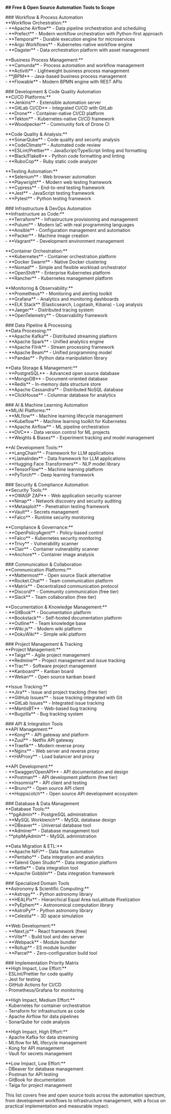 **\#\# Free & Open Source Automation Tools to Scope**

\#\#\# Workflow & Process Automation  
\*\*Workflow Orchestration:\*\*  
\- \*\*Apache Airflow\*\* \- Data pipeline orchestration and scheduling  
\- \*\*Prefect\*\* \- Modern workflow orchestration with Python-first approach  
\- \*\*Temporal\*\* \- Durable execution engine for microservices  
\- \*\*Argo Workflows\*\* \- Kubernetes-native workflow engine  
\- \*\*Dagster\*\* \- Data orchestration platform with asset management

\*\*Business Process Management:\*\*  
\- \*\*Camunda\*\* \- Process automation and workflow management  
\- \*\*Activiti\*\* \- Lightweight business process management  
\- \*\*jBPM\*\* \- Java-based business process management  
\- \*\*Flowable\*\* \- Modern BPMN engine with REST APIs

\#\#\# Development & Code Quality Automation  
\*\*CI/CD Platforms:\*\*  
\- \*\*Jenkins\*\* \- Extensible automation server  
\- \*\*GitLab CI/CD\*\* \- Integrated CI/CD with GitLab  
\- \*\*Drone\*\* \- Container-native CI/CD platform  
\- \*\*Tekton\*\* \- Kubernetes-native CI/CD framework  
\- \*\*Woodpecker\*\* \- Community fork of Drone CI

\*\*Code Quality & Analysis:\*\*  
\- \*\*SonarQube\*\* \- Code quality and security analysis  
\- \*\*CodeClimate\*\* \- Automated code review  
\- \*\*ESLint/Prettier\*\* \- JavaScript/TypeScript linting and formatting  
\- \*\*Black/Flake8\*\* \- Python code formatting and linting  
\- \*\*RuboCop\*\* \- Ruby static code analyzer

\*\*Testing Automation:\*\*  
\- \*\*Selenium\*\* \- Web browser automation  
\- \*\*Playwright\*\* \- Modern web testing framework  
\- \*\*Cypress\*\* \- End-to-end testing framework  
\- \*\*Jest\*\* \- JavaScript testing framework  
\- \*\*Pytest\*\* \- Python testing framework

\#\#\# Infrastructure & DevOps Automation  
\*\*Infrastructure as Code:\*\*  
\- \*\*Terraform\*\* \- Infrastructure provisioning and management  
\- \*\*Pulumi\*\* \- Modern IaC with real programming languages  
\- \*\*Ansible\*\* \- Configuration management and automation  
\- \*\*Packer\*\* \- Machine image creation  
\- \*\*Vagrant\*\* \- Development environment management

\*\*Container Orchestration:\*\*  
\- \*\*Kubernetes\*\* \- Container orchestration platform  
\- \*\*Docker Swarm\*\* \- Native Docker clustering  
\- \*\*Nomad\*\* \- Simple and flexible workload orchestrator  
\- \*\*OpenShift\*\* \- Enterprise Kubernetes platform  
\- \*\*Rancher\*\* \- Kubernetes management platform

\*\*Monitoring & Observability:\*\*  
\- \*\*Prometheus\*\* \- Monitoring and alerting toolkit  
\- \*\*Grafana\*\* \- Analytics and monitoring dashboards  
\- \*\*ELK Stack\*\* (Elasticsearch, Logstash, Kibana) \- Log analysis  
\- \*\*Jaeger\*\* \- Distributed tracing system  
\- \*\*OpenTelemetry\*\* \- Observability framework

\#\#\# Data Pipeline & Processing  
\*\*Data Processing:\*\*  
\- \*\*Apache Kafka\*\* \- Distributed streaming platform  
\- \*\*Apache Spark\*\* \- Unified analytics engine  
\- \*\*Apache Flink\*\* \- Stream processing framework  
\- \*\*Apache Beam\*\* \- Unified programming model  
\- \*\*Pandas\*\* \- Python data manipulation library

\*\*Data Storage & Management:\*\*  
\- \*\*PostgreSQL\*\* \- Advanced open source database  
\- \*\*MongoDB\*\* \- Document-oriented database  
\- \*\*Redis\*\* \- In-memory data structure store  
\- \*\*Apache Cassandra\*\* \- Distributed NoSQL database  
\- \*\*ClickHouse\*\* \- Columnar database for analytics

\#\#\# AI & Machine Learning Automation  
\*\*ML/AI Platforms:\*\*  
\- \*\*MLflow\*\* \- Machine learning lifecycle management  
\- \*\*Kubeflow\*\* \- Machine learning toolkit for Kubernetes  
\- \*\*Apache Airflow\*\* \- ML pipeline orchestration  
\- \*\*DVC\*\* \- Data version control for ML projects  
\- \*\*Weights & Biases\*\* \- Experiment tracking and model management

\*\*AI Development Tools:\*\*  
\- \*\*LangChain\*\* \- Framework for LLM applications  
\- \*\*LlamaIndex\*\* \- Data framework for LLM applications  
\- \*\*Hugging Face Transformers\*\* \- NLP model library  
\- \*\*TensorFlow\*\* \- Machine learning platform  
\- \*\*PyTorch\*\* \- Deep learning framework

\#\#\# Security & Compliance Automation  
\*\*Security Tools:\*\*  
\- \*\*OWASP ZAP\*\* \- Web application security scanner  
\- \*\*Nmap\*\* \- Network discovery and security auditing  
\- \*\*Metasploit\*\* \- Penetration testing framework  
\- \*\*Vault\*\* \- Secrets management  
\- \*\*Falco\*\* \- Runtime security monitoring

\*\*Compliance & Governance:\*\*  
\- \*\*OpenPolicyAgent\*\* \- Policy-based control  
\- \*\*Falco\*\* \- Kubernetes security monitoring  
\- \*\*Trivy\*\* \- Vulnerability scanner  
\- \*\*Clair\*\* \- Container vulnerability scanner  
\- \*\*Anchore\*\* \- Container image analysis

\#\#\# Communication & Collaboration  
\*\*Communication Platforms:\*\*  
\- \*\*Mattermost\*\* \- Open source Slack alternative  
\- \*\*Rocket.Chat\*\* \- Team communication platform  
\- \*\*Matrix\*\* \- Decentralized communication protocol  
\- \*\*Discord\*\* \- Community communication (free tier)  
\- \*\*Slack\*\* \- Team collaboration (free tier)

\*\*Documentation & Knowledge Management:\*\*  
\- \*\*GitBook\*\* \- Documentation platform  
\- \*\*Bookstack\*\* \- Self-hosted documentation platform  
\- \*\*Outline\*\* \- Team knowledge base  
\- \*\*Wiki.js\*\* \- Modern wiki platform  
\- \*\*DokuWiki\*\* \- Simple wiki platform

\#\#\# Project Management & Tracking  
\*\*Project Management:\*\*  
\- \*\*Taiga\*\* \- Agile project management  
\- \*\*Redmine\*\* \- Project management and issue tracking  
\- \*\*Trac\*\* \- Software project management  
\- \*\*Kanboard\*\* \- Kanban board  
\- \*\*Wekan\*\* \- Open source kanban board

\*\*Issue Tracking:\*\*  
\- \*\*Jira\*\* \- Issue and project tracking (free tier)  
\- \*\*GitHub Issues\*\* \- Issue tracking integrated with Git  
\- \*\*GitLab Issues\*\* \- Integrated issue tracking  
\- \*\*MantisBT\*\* \- Web-based bug tracking  
\- \*\*Bugzilla\*\* \- Bug tracking system

\#\#\# API & Integration Tools  
\*\*API Management:\*\*  
\- \*\*Kong\*\* \- API gateway and platform  
\- \*\*Zuul\*\* \- Netflix API gateway  
\- \*\*Traefik\*\* \- Modern reverse proxy  
\- \*\*Nginx\*\* \- Web server and reverse proxy  
\- \*\*HAProxy\*\* \- Load balancer and proxy

\*\*API Development:\*\*  
\- \*\*Swagger/OpenAPI\*\* \- API documentation and design  
\- \*\*Postman\*\* \- API development platform (free tier)  
\- \*\*Insomnia\*\* \- API client and testing  
\- \*\*Bruno\*\* \- Open source API client  
\- \*\*Hoppscotch\*\* \- Open source API development ecosystem

\#\#\# Database & Data Management  
\*\*Database Tools:\*\*  
\- \*\*pgAdmin\*\* \- PostgreSQL administration  
\- \*\*MySQL Workbench\*\* \- MySQL database design  
\- \*\*DBeaver\*\* \- Universal database tool  
\- \*\*Adminer\*\* \- Database management tool  
\- \*\*phpMyAdmin\*\* \- MySQL administration

\*\*Data Migration & ETL:\*\*  
\- \*\*Apache NiFi\*\* \- Data flow automation  
\- \*\*Pentaho\*\* \- Data integration and analytics  
\- \*\*Talend Open Studio\*\* \- Data integration platform  
\- \*\*Kettle\*\* \- Data integration tool  
\- \*\*Apache Gobblin\*\* \- Data integration framework

\#\#\# Specialized Domain Tools  
\*\*Astronomy & Scientific Computing:\*\*  
\- \*\*Astropy\*\* \- Python astronomy library  
\- \*\*HEALPix\*\* \- Hierarchical Equal Area isoLatitude Pixelization  
\- \*\*PyEphem\*\* \- Astronomical computation library  
\- \*\*AstroPy\*\* \- Python astronomy library  
\- \*\*Celestia\*\* \- 3D space simulation

\*\*Web Development:\*\*  
\- \*\*Next.js\*\* \- React framework (free)  
\- \*\*Vite\*\* \- Build tool and dev server  
\- \*\*Webpack\*\* \- Module bundler  
\- \*\*Rollup\*\* \- ES module bundler  
\- \*\*Parcel\*\* \- Zero-configuration build tool

\#\#\# Implementation Priority Matrix  
\*\*High Impact, Low Effort:\*\*  
\- ESLint/Prettier for code quality  
\- Jest for testing  
\- GitHub Actions for CI/CD  
\- Prometheus/Grafana for monitoring

\*\*High Impact, Medium Effort:\*\*  
\- Kubernetes for container orchestration  
\- Terraform for infrastructure as code  
\- Apache Airflow for data pipelines  
\- SonarQube for code analysis

\*\*High Impact, High Effort:\*\*  
\- Apache Kafka for data streaming  
\- MLflow for ML lifecycle management  
\- Kong for API management  
\- Vault for secrets management

\*\*Low Impact, Low Effort:\*\*  
\- DBeaver for database management  
\- Postman for API testing  
\- GitBook for documentation  
\- Taiga for project management

This list covers free and open source tools across the automation spectrum, from development workflows to infrastructure management, with a focus on practical implementation and measurable impact.

